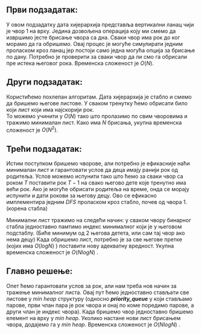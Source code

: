 ﻿## Први подзадатак:
У овом подзадатку дата хијерархија представља вертикални ланац чији је чвор $1$ на врху. Једина дозвољена операција коју ми смемо да извршимо јесте брисање чвора са дна. Сваки чвор има рок до ког морамо да га обришемо. Овај процес је могуће симулирати једним проласком кроз ланац јер постоји само једна могућа опција за брисање по дану. Потребно је  проверити за сваки чвор да ли смо га обрисали пре истека његовог рока. Временска сложеност је $O(N)$.

## Други подзадатак:
Користићемо похлепан алгоритам. Дата хијерархија је стабло и смемо да бришемо његове листове. У сваком тренутку ћемо обрисати било који лист који има најскорији рок.  
То можемо учинити у $O(N)$ тако што пролазимо по свим чворовима и тражимо минималан лист. Како има $N$ брисања, укупна временска сложеност је $O(N^2)$.

## Трећи подзадатак:
Истим поступком бришемо чворове, али потребно је ефикасније наћи минималан лист и гарантовати услов да деца имају ранији рок од родитеља. Услов можемо испунити тако што ћемо за сваки чвор са роком $T$ поставити рок $T-1$ на свако његово дете које тренутно има већи рок. Ако је могуће обрисати родитеља на време, онда се морају испунити и дати рокови за његову децу. Ово се ефикасно имплементира једним $DFS$ проласком кроз стабло, почев од чвора $1$. (корена стабла) 

Минимални лист тражимо на следећи начин: у сваком чвору бинарног стабла једноставно памтимо индекс минималног који је у његовом подстаблу. (Биће минимум од 2 његова детета, или сам тај чвор ако нема децу) Када обришемо лист, потребно је за све његове претке (којих има $O(logN)$ ) поставити нову адекватну вредност. Укупна временска сложеност је $O(NlogN)$ .

## Главно решење:

Опет ћемо гарантовати услов за рок, али нам треба нов начин за тражење минималног листа. Овај пут ћемо једноставно стављати све листове у *min heap* структуру (односно ***priority_queue*** у који стављамо парове, први члан пара је рок чвора и онај по коме поредимо парове, а други члан је индекс чвора). Када бришемо чвор једноставно бришемо елемент на врху у  *min heap*. Уколико настане нови лист брисањем чвора, додајемо га у *min heap*. Временска сложеност је $O(NlogN)$ .
